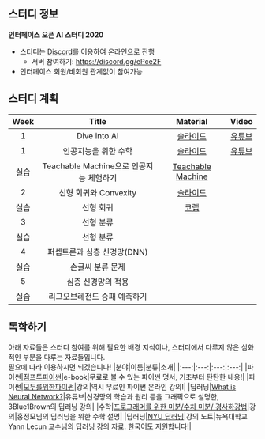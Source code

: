 ## 스터디 정보
**인터페이스 오픈 AI 스터디 2020**
- 스터디는 [Discord](https://discord.com/)를 이용하여 온라인으로 진행
	- 서버 참여하기: https://discord.gg/ePce2F
- 인터페이스 회원/비회원 관계없이 참여가능

## 스터디 계획
|Week|Title|Material|Video|
|:---:|:---:|:---:|:---:|
|1|Dive into AI|[슬라이드](https://github.com/sejonginterface/Study_AI/blob/master/slides/1%EC%A3%BC%EC%B0%A8_1%EA%B0%95.pdf)|[유튜브](https://youtu.be/trpAbbBUm0M)|
|1|인공지능을 위한 수학|[슬라이드](https://github.com/sejonginterface/Study_AI/blob/master/slides/1%EC%A3%BC%EC%B0%A8_2%EA%B0%95.pdf)|[유튜브](https://youtu.be/BJ0GfyoFgZM)|
|실습|Teachable Machine으로 인공지능 체험하기|[Teachable Machine](https://teachablemachine.withgoogle.com/)||
|2|선형 회귀와 Convexity|[슬라이드](https://github.com/sejonginterface/Study_AI/blob/master/slides/2%EC%A3%BC%EC%B0%A8_1%EA%B0%95.pdf)|||
|실습|선형 회귀|[코랩](http://colab.research.google.com/)||
|3|선형 분류|||
|실습|선형 분류|||
|4|퍼셉트론과 심층 신경망(DNN)|||
|실습|손글씨 분류 문제|||
|5|심층 신경망의 적용|||
|실습|리그오브레전드 승패 예측하기|||

## 독학하기
아래 자료들은 스터디 참여를 위해 필요한 배경 지식이나, 스터디에서 다루지 않은 심화적인 부분을 다루는 자료들입니다.   
필요에 따라 이용하시면 되겠습니다!
|분야|이름|분류|소개|
|:---:|:---:|:---:|:---:|
|파이썬|[점프투파이썬](https://wikidocs.net/book/1)|e-book|무료로 볼 수 있는 파이썬 명서, 기초부터 탄탄한 내용!|
|파이썬|[모두를위한파이썬](https://www.edwith.org/pythonforeverybody)|강의|역시 무료인 파이썬 온라인 강의!|
|딥러닝|[What is Neural Network?](https://www.youtube.com/watch?v=aircAruvnKk&list=PLZHQObOWTQDNU6R1_67000Dx_ZCJB-3pi)|유튜브|신경망의 학습과 원리 등을 그래픽으로 설명한, 3Blue1Brown의 딥러닝 강의|
|수학|[프로그래머를 위한 미분/수치 미분/ 경사하강법](https://www.youtube.com/watch?v=LwhK9HBEVAM&list=PLNfg4W25Tapy5hIBmFZgT5coii1HUX6BD&index=9)|강의|홍정모님의 딥러닝을 위한 수학 설명|
|딥러닝|[NYU 딥러닝](https://atcold.github.io/pytorch-Deep-Learning/ko/)|강의 노트|뉴욕대학교 Yann Lecun 교수님의 딥러닝 강의 자료. 한국어도 지원합니다!|